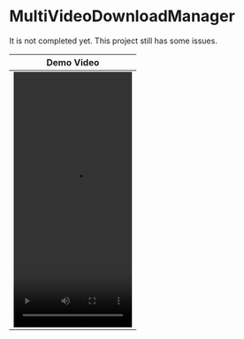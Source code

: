 # MultiVideoDownloadManager

It is not completed yet. This project still has some issues.

|   Demo Video    |
|:-------------------------:|
| <video src=https://user-images.githubusercontent.com/15719990/209873526-5cfa506f-f9fe-4284-ab0f-70ea1cb16a8a.mov width="214" height="463"> |

